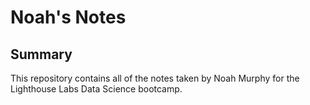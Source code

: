 # Noah's Notes
## Summary
This repository contains all of the notes taken by Noah Murphy for the Lighthouse Labs Data Science bootcamp.
